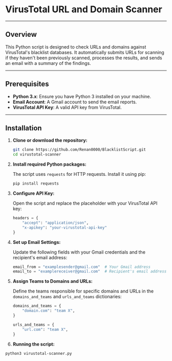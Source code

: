 # VirusTotal URL and Domain Scanner

---

## Overview
This Python script is designed to check URLs and domains against VirusTotal's blacklist databases. It automatically submits URLs for scanning if they haven't been previously scanned, processes the results, and sends an email with a summary of the findings.

---

## Prerequisites
- **Python 3.x**: Ensure you have Python 3 installed on your machine.
- **Email Account**: A Gmail account to send the email reports.
- **VirusTotal API Key**: A valid API key from VirusTotal.

---

## Installation

1. **Clone or download the repository:**

   ```bash
   git clone https://github.com/Renan0000/BlacklistScript.git
   cd virustotal-scanner

2. **Install required Python packages:**

   The script uses `requests` for HTTP requests. Install it using pip:

   ```bash
   pip install requests
   
3. **Configure API Key:**

   Open the script and replace the placeholder with your VirusTotal API key:

   ```python
   headers = {
       "accept": "application/json",
       "x-apikey": "your-virustotal-api-key"
   }
4. **Set up Email Settings:**

   Update the following fields with your Gmail credentials and the recipient's email address:

   ```python
   email_from = "examplesender@gmail.com"  # Your Gmail address
   email_to = "examplereceiver@gmail.com"  # Recipient's email address
5. **Assign Teams to Domains and URLs:**

   Define the teams responsible for specific domains and URLs in the `domains_and_teams` and `urls_and_teams` dictionaries:

   ```python
   domains_and_teams = {
       "domain.com": "team X",
   }

   urls_and_teams = {
       "url.com": "team X",
   }
   
5. **Running the script:**
```bash
python3 virustotal-scanner.py

